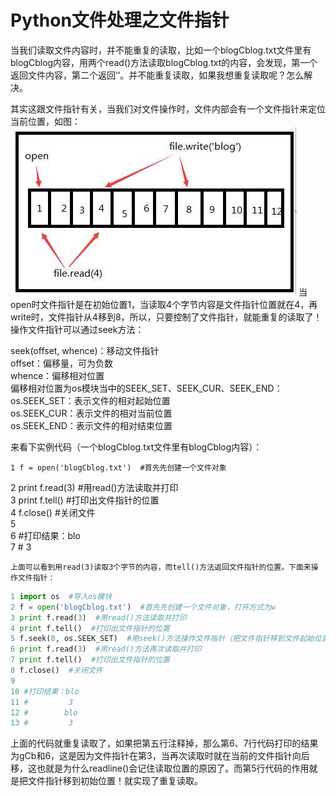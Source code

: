 # Python文件处理之文件指针  
当我们读取文件内容时，并不能重复的读取，比如一个blogCblog.txt文件里有blogCblog内容，用两个read()方法读取blogCblog.txt的内容，会发现，第一个返回文件内容，第二个返回‘’。并不能重复读取，如果我想重复读取呢？怎么解决。  

其实这跟文件指针有关，当我们对文件操作时，文件内部会有一个文件指针来定位当前位置，如图：  
![](images/03.jpg)
当open时文件指针是在初始位置1，当读取4个字节内容是文件指针位置就在4，再write时，文件指针从4移到8，所以，只要控制了文件指针，就能重复的读取了！  
操作文件指针可以通过seek方法：  

seek(offset, whence)：移动文件指针  
offset：偏移量，可为负数  
whence：偏移相对位置  
偏移相对位置为os模块当中的SEEK_SET、SEEK_CUR、SEEK_END：  
os.SEEK_SET：表示文件的相对起始位置  
os.SEEK_CUR：表示文件的相对当前位置  
os.SEEK_END：表示文件的相对结束位置  

来看下实例代码（一个blogCblog.txt文件里有blogCblog内容）：  
    
    1 f = open('blogCblog.txt')  #首先先创建一个文件对象  
2 print f.read(3)  #用read()方法读取并打印  
3 print f.tell()  #打印出文件指针的位置  
4 f.close()  #关闭文件  
5   
6 #打印结果：blo  
7 #         3  
    
    上面可以看到用read(3)读取3个字节的内容，而tell()方法返回文件指针的位置。下面来操作文件指针：  
```Python
1 import os  #导入os模块  
2 f = open('blogCblog.txt')  #首先先创建一个文件对象，打开方式为w  
3 print f.read(3)  #用read()方法读取并打印  
4 print f.tell()  #打印出文件指针的位置  
5 f.seek(0, os.SEEK_SET)  #用seek()方法操作文件指针（把文件指针移到文件起始位置并移动0）  
6 print f.read(3)  #用read()方法再次读取并打印  
7 print f.tell()  #打印出文件指针的位置  
8 f.close()  #关闭文件  
9   
10 #打印结果：blo  
11 #         3  
12 #        blo  
13 #         3  
```
上面的代码就重复读取了，如果把第五行注释掉，那么第6、7行代码打印的结果为gCb和6，这是因为文件指针在第3，当再次读取时就在当前的文件指针向后移，这也就是为什么readline()会记住读取位置的原因了。而第5行代码的作用就是把文件指针移到初始位置！就实现了重复读取。  
